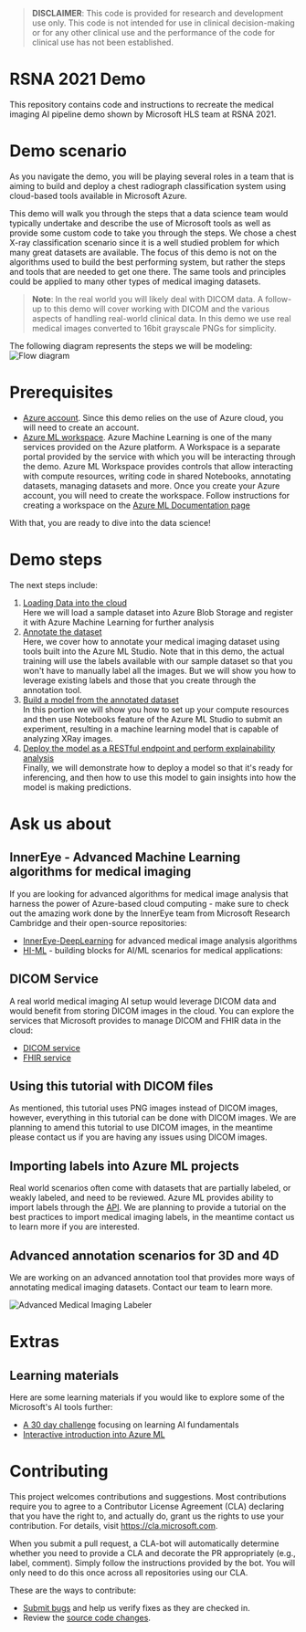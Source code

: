 
> **DISCLAIMER**: This code is provided for research and development use only. This code is not intended for use in clinical decision-making or for any other clinical use and the performance of the code for clinical use has not been established.

# RSNA 2021 Demo

This repository contains code and instructions to recreate the medical imaging AI pipeline demo shown by Microsoft HLS team at RSNA 2021. 

# Demo scenario

As you navigate the demo, you will be playing several roles in a team that is aiming to build and deploy a chest radiograph classification system using cloud-based tools available in Microsoft Azure.

This demo will walk you through the steps that a data science team would typically undertake and describe the use of Microsoft tools as well as provide some custom code to take you through the steps. We chose a chest X-ray classification scenario since it is a well studied problem for which many great datasets are available. The focus of this demo is not on the algorithms used to build the best performing system, but rather the steps and tools that are needed to get one there. The same tools and principles could be applied to many other types of medical imaging datasets. 

> **Note**: In the real world you will likely deal with DICOM data. A follow-up to this demo will cover working with DICOM and the various aspects of handling real-world clinical data. In this demo we use real medical images converted to 16bit grayscale PNGs for simplicity. 

The following diagram represents the steps we will be modeling: 
![Flow diagram](./images/flow.png)

# Prerequisites

* [Azure account](https://azure.microsoft.com/en-us). Since this demo relies on the use of Azure cloud, you will need to create an account. 
* [Azure ML workspace](https://azure.microsoft.com/en-us/services/machine-learning). Azure Machine Learning is one of the many services provided on the Azure platform. A Workspace is a separate portal provided by the service with which you will be interacting through the demo. Azure ML Workspace provides controls that allow interacting with compute resources, writing code in shared Notebooks, annotating datasets, managing datasets and more. Once you create your Azure account, you will need to create the workspace. Follow instructions for creating a workspace on the [Azure ML Documentation page](https://docs.microsoft.com/en-us/azure/machine-learning/quickstart-create-resources#create-the-workspace) 

With that, you are ready to dive into the data science!

# Demo steps
The next steps include:
1. [Loading Data into the cloud](1.Load%20Data/README.md)  
    Here we will load a sample dataset into Azure Blob Storage and register it with Azure Machine Learning for further analysis
2. [Annotate the dataset](2.Annotation/README.md)  
Here, we cover how to annotate your medical imaging dataset using tools built into the Azure ML Studio. Note that in this demo, the actual training will use the labels available with our sample dataset so that you won't have to manually label all the images. But we will show you how to leverage existing labels and those that you create through the annotation tool. 
3. [Build a model from the annotated dataset](3.Build%20a%20model/Readme.md)  
In this portion we will show you how to set up your compute resources and then use Notebooks feature of the Azure ML Studio to submit an experiment, resulting in a machine learning model that is capable of analyzing XRay images.
4. [Deploy the model as a RESTful endpoint and perform explainability analysis](4.Deploy%20the%20model/Readme.md)<br>
 Finally, we will demonstrate how to deploy a model so that it's ready for inferencing, and then how to use this model to gain insights into how the model is making predictions. 

# Ask us about

## InnerEye - Advanced Machine Learning algorithms for medical imaging
If you are looking for advanced algorithms for medical image analysis that harness the power of Azure-based cloud computing - make sure to check out the amazing work done by the InnerEye team from Microsoft Research Cambridge and their open-source repositories: 
* [InnerEye-DeepLearning](https://github.com/microsoft/InnerEye-DeepLearning) for advanced medical image analysis algorithms 
* [HI-ML](https://github.com/microsoft/hi-ml) - building blocks for AI/ML scenarios for medical applications: 

## DICOM Service
A real world medical imaging AI setup would leverage DICOM data and would benefit from storing DICOM images in the cloud. You can explore the services that Microsoft provides to manage DICOM and FHIR data in the cloud: 
* [DICOM service](https://docs.microsoft.com/en-us/azure/healthcare-apis/dicom/dicom-services-overview)
* [FHIR service](https://docs.microsoft.com/en-us/azure/healthcare-apis/fhir/overview)

## Using this tutorial with DICOM files
As mentioned, this tutorial uses PNG images instead of DICOM images, however, everything in this tutorial can be done with DICOM images.  We are planning to amend this tutorial to use DICOM images, in the meantime please contact us if you are having any issues using DICOM images.

## Importing labels into Azure ML projects
Real world scenarios often come with datasets that are partially labeled, or weakly labeled, and need to be reviewed. Azure ML provides ability to import labels through the [API](https://docs.microsoft.com/en-us/rest/api/azureml/). We are planning to provide a tutorial on the best practices to import medical imaging labels, in the meantime contact us to learn more if you are interested. 

## Advanced annotation scenarios for 3D and 4D
We are working on an advanced annotation tool that provides more ways of annotating medical imaging datasets. Contact our team to learn more. 

![Advanced Medical Imaging Labeler](./images/amil.png)

# Extras

## Learning materials
Here are some learning materials if you would like to explore some of the Microsoft's AI tools further: 
* [A 30 day challenge](https://docs.microsoft.com/en-us/learn/challenges?id=8E1F62A7-99E3-48E4-9EC9-1FFFB99EE9AF&wt.mc_id=cloudskillschallenge_8E1F62A7-99E3-48E4-9EC9-1FFFB99EE9AF)  focusing on learning AI fundamentals
* [Interactive introduction into Azure ML](https://docs.microsoft.com/en-us/learn/modules/intro-to-azure-ml/)

# Contributing

This project welcomes contributions and suggestions.  Most contributions require you to agree to a
Contributor License Agreement (CLA) declaring that you have the right to, and actually do, grant us
the rights to use your contribution. For details, visit https://cla.microsoft.com.

When you submit a pull request, a CLA-bot will automatically determine whether you need to provide
a CLA and decorate the PR appropriately (e.g., label, comment). Simply follow the instructions
provided by the bot. You will only need to do this once across all repositories using our CLA.

These are the ways to contribute:
* [Submit bugs](https://github.com/microsoft/Medical-Imaging-AI-RSNA-2021-Demo/issues) and help us verify fixes as they are checked in.
* Review the [source code changes](https://github.com/microsoft/Medical-Imaging-AI-RSNA-2021-Demo/pulls).
